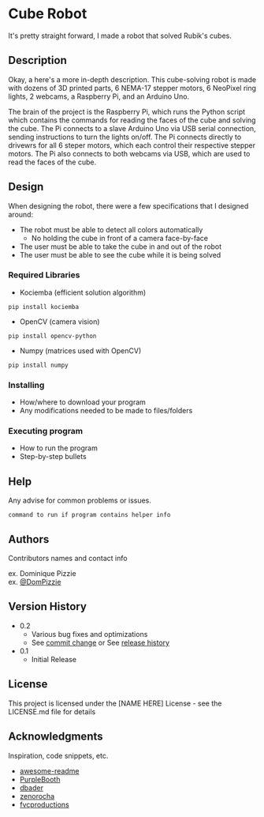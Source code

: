 # Cube Robot

It's pretty straight forward, I made a robot that solved Rubik's cubes.

## Description

Okay, a here's a more in-depth description. This cube-solving robot is made with dozens of 3D printed parts, 6 NEMA-17 stepper motors, 6 NeoPixel ring lights, 2 webcams, a Raspberry Pi, and an Arduino Uno.

The brain of the project is the Raspberry Pi, which runs the Python script which contains the commands for reading the faces of the cube and solving the cube. The Pi connects to a slave Arduino Uno via USB serial connection, sending instructions to turn the lights on/off. The Pi connects directly to drivewrs for all 6 steper motors, which each control their respective stepper motors. The Pi also connects to both webcams via USB, which are used to read the faces of the cube.

## Design

When designing the robot, there were a few specifications that I designed around:
* The robot must be able to detect all colors automatically
  * No holding the cube in front of a camera face-by-face
* The user must be able to take the cube in and out of the robot
* The user must be able to see the cube while it is being solved 

### Required Libraries

* Kociemba (efficient solution algorithm)
```
pip install kociemba
```
* OpenCV (camera vision)
```
pip install opencv-python
```
* Numpy (matrices used with OpenCV)
```
pip install numpy
```

### Installing

* How/where to download your program
* Any modifications needed to be made to files/folders

### Executing program

* How to run the program
* Step-by-step bullets


## Help

Any advise for common problems or issues.
```
command to run if program contains helper info
```

## Authors

Contributors names and contact info

ex. Dominique Pizzie  
ex. [@DomPizzie](https://twitter.com/dompizzie)

## Version History

* 0.2
    * Various bug fixes and optimizations
    * See [commit change]() or See [release history]()
* 0.1
    * Initial Release

## License

This project is licensed under the [NAME HERE] License - see the LICENSE.md file for details

## Acknowledgments

Inspiration, code snippets, etc.
* [awesome-readme](https://github.com/matiassingers/awesome-readme)
* [PurpleBooth](https://gist.github.com/PurpleBooth/109311bb0361f32d87a2)
* [dbader](https://github.com/dbader/readme-template)
* [zenorocha](https://gist.github.com/zenorocha/4526327)
* [fvcproductions](https://gist.github.com/fvcproductions/1bfc2d4aecb01a834b46)
